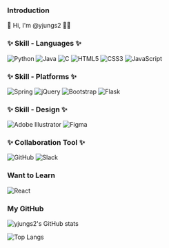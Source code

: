 ### Introduction
👋 Hi, I'm @yjungs2 👩‍💻

### ✨ Skill - Languages ✨
![Python](https://img.shields.io/badge/python-3670A0?style=flat&logo=python&logoColor=ffdd54)
![Java](https://img.shields.io/badge/java-%23ED8B00.svg?style=flat&logo=java&logoColor=white)
![C](https://img.shields.io/badge/c-%2300599C.svg?style=flat&logo=c&logoColor=white)
![HTML5](https://img.shields.io/badge/html5-%23E34F26.svg?style=flat&logo=html5&logoColor=white)
![CSS3](https://img.shields.io/badge/css3-%231572B6.svg?style=flat&logo=css3&logoColor=white)
![JavaScript](https://img.shields.io/badge/javascript-%23323330.svg?style=flat&logo=javascript&logoColor=%23F7DF1E)

### ✨ Skill - Platforms ✨
![Spring](https://img.shields.io/badge/spring-%236DB33F.svg?style=flatlogo=spring&logoColor=white)
![jQuery](https://img.shields.io/badge/jquery-%230769AD.svg?style=flat&logo=jquery&logoColor=white)
![Bootstrap](https://img.shields.io/badge/bootstrap-%23563D7C.svg?style=fflat&logo=bootstrap&logoColor=white)
![Flask](https://img.shields.io/badge/flask-%23000.svg?style=flat&logo=flask&logoColor=white)

### ✨ Skill - Design ✨
![Adobe Illustrator](https://img.shields.io/badge/adobe%20illustrator-%23FF9A00.svg?style=flat&logo=adobe%20illustrator&logoColor=white)
![Figma](https://img.shields.io/badge/figma-%23F24E1E.svg?style=flat&logo=figma&logoColor=white)

### ✨ Collaboration Tool ✨
![GitHub](https://img.shields.io/badge/github-%23121011.svg?style=flat&logo=github&logoColor=white)
![Slack](https://img.shields.io/badge/Slack-4A154B?style=flat&logo=slack&logoColor=white)

### Want to Learn
![React](https://img.shields.io/badge/react-%2320232a.svg?style=flat&logo=react&logoColor=%2361DAFB)

### My GitHub
![yjungs2's GitHub stats](https://github-readme-stats.vercel.app/api?username=yjungs2&show_icons=true&theme=radical)

![Top Langs](https://github-readme-stats.vercel.app/api/top-langs/?username=yjungs2&layout=compact)

<!--
**yjungs2/yjungs2** is a ✨ _special_ ✨ repository because its `README.md` (this file) appears on your GitHub profile.

Here are some ideas to get you started:
- 🔭 I’m currently working on ...
- 🌱 I’m currently learning ...
- 👯 I’m looking to collaborate on ...
- 🤔 I’m looking for help with ...
- 💬 Ask me about ...
- 📫 How to reach me: ...
- 😄 Pronouns: ...
- ⚡ Fun fact: ...
-->
